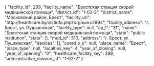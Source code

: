 {
    "facility_id": 299,
    "facility_name": "Брестская станция скорой медицинской помощи",
    "district_id": "1-02-2",
    "district_name": "Московский район, Брест",
    "facility_url": "http:\/\/healthcare.by\/instinfo.php?orgnum=2994",
    "facility_address": "г. Брест, ул. Пушкинская",
    "facility_type": null,
    "ap_1": "31",
    "name": "Брестская станция скорой медицинской помощи",
    "state": "public institution",
    "stats": [],
    "med_id": 310,
    "address": "г. Брест, ул. Пушкинская",
    "devices": [],
    "coord_x_y": null,
    "place_name": "Брест",
    "place_type": null,
    "localties_key": 4,
    "year_of_closing": null,
    "year_of_opening": "0",
    "healthcare_facility_key": 299,
    "administrative_division_id": "1-02-2"
}